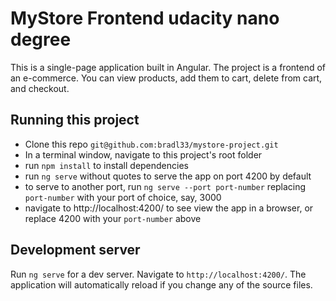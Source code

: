# MyStore Frontend udacity nano degree

This is a single-page application built in Angular.
The project is a frontend of an e-commerce. 
You can view products, add them to cart, delete from cart, and checkout.

## Running this project
- Clone this repo `git@github.com:bradl33/mystore-project.git`
- In a terminal window, navigate to this project's root folder
- run `npm install` to install dependencies
- run `ng serve` without quotes to serve the app on port 4200 by default
- to serve to another port, run `ng serve --port port-number` replacing `port-number` with your port of choice, say, 3000
- navigate to http://localhost:4200/ to see view the app in a browser, or replace 4200 with your `port-number` above

## Development server

Run `ng serve` for a dev server. Navigate to `http://localhost:4200/`. The application will automatically reload if you change any of the source files.
